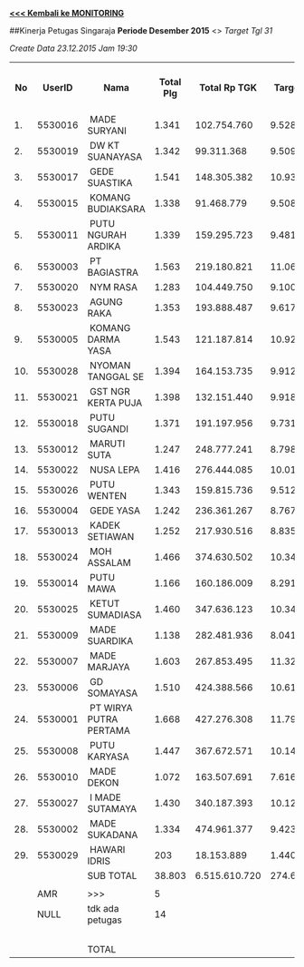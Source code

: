 **[<<< Kembali ke MONITORING](https://github.com/suriawan/Area-Bali-Utara/blob/master/TUSBUNG.md)**


##Kinerja Petugas Singaraja
**Periode Desember 2015** <> *_Target Tgl 31_*

_Create Data 23.12.2015 Jam 19:30_


<table><tbody><tr><th>No</th><th>UserID</th><th>Nama</th><th>Total Plg</th><th>Total Rp TGK</th><th>Target TGK</th><th>Realisasi Saldo TGK (Blm Lunas)</th><th>% Pencapaian Thd Target TGK</th><th>BOBOT SLA</th><th>PK 2 Bln - Blm Lunas</th><th>PK 2 Bln - Blm Lunas</th><th>PK 3 Bln - Blm Lunas</th><th>PK 4 Bln - Blm Lunas</th></tr><tr><td>1.</td><td>5530016</td><td>&nbsp;MADE SURYANI</td><td>1.341</td><td>102.754.760</td><td>9.528.981</td><td>3.886.135</td><td>159%</td><td>13,50%</td><td>45</td><td>0</td><td>0</td><td>0</td></tr><tr><td>2.</td><td>5530019</td><td>&nbsp;DW KT SUANAYASA</td><td>1.342</td><td>99.311.368</td><td>9.509.507</td><td>10.844.591</td><td>86%</td><td>5,00%</td><td>136</td><td>8</td><td>1</td><td>0</td></tr><tr><td>3.</td><td>5530017</td><td>&nbsp;GEDE SUASTIKA</td><td>1.541</td><td>148.305.382</td><td>10.938.533</td><td>13.286.760</td><td>79%</td><td>5,00%</td><td>162</td><td>9</td><td>1</td><td>0</td></tr><tr><td>4.</td><td>5530015</td><td>&nbsp;KOMANG BUDIAKSARA</td><td>1.338</td><td>91.468.779</td><td>9.508.149</td><td>14.033.244</td><td>52%</td><td>2,50%</td><td>171</td><td>4</td><td>0</td><td>0</td></tr><tr><td>5.</td><td>5530011</td><td>&nbsp;PUTU NGURAH ARDIKA</td><td>1.339</td><td>159.295.723</td><td>9.481.767</td><td>13.869.070</td><td>54%</td><td>2,50%</td><td>114</td><td>3</td><td>1</td><td>0</td></tr><tr><td>6.</td><td>5530003</td><td>&nbsp;PT BAGIASTRA</td><td>1.563</td><td>219.180.821</td><td>11.061.002</td><td>20.053.998</td><td>19%</td><td>2,50%</td><td>152</td><td>9</td><td>0</td><td>0</td></tr><tr><td>7.</td><td>5530020</td><td>&nbsp;NYM RASA</td><td>1.283</td><td>104.449.750</td><td>9.100.491</td><td>18.868.330</td><td>-7%</td><td>0,00%</td><td>121</td><td>1</td><td>0</td><td>0</td></tr><tr><td>8.</td><td>5530023</td><td>&nbsp;AGUNG RAKA</td><td>1.353</td><td>193.888.487</td><td>9.617.361</td><td>17.168.027</td><td>21%</td><td>2,50%</td><td>130</td><td>6</td><td>0</td><td>0</td></tr><tr><td>9.</td><td>5530005</td><td>&nbsp;KOMANG DARMA YASA</td><td>1.543</td><td>121.187.814</td><td>10.924.745</td><td>23.485.459</td><td>-15%</td><td>0,00%</td><td>273</td><td>13</td><td>0</td><td>0</td></tr><tr><td>10.</td><td>5530028</td><td>&nbsp;NYOMAN TANGGAL SE</td><td>1.394</td><td>164.153.735</td><td>9.912.538</td><td>21.289.125</td><td>-15%</td><td>0,00%</td><td>228</td><td>5</td><td>0</td><td>0</td></tr><tr><td>11.</td><td>5530021</td><td>&nbsp;GST NGR KERTA PUJA</td><td>1.398</td><td>132.151.440</td><td>9.918.071</td><td>22.585.136</td><td>-28%</td><td>0,00%</td><td>195</td><td>11</td><td>0</td><td>0</td></tr><tr><td>12.</td><td>5530018</td><td>&nbsp;PUTU SUGANDI</td><td>1.371</td><td>191.197.956</td><td>9.731.310</td><td>25.839.924</td><td>-66%</td><td>0,00%</td><td>230</td><td>25</td><td>3</td><td>0</td></tr><tr><td>13.</td><td>5530012</td><td>&nbsp;MARUTI SUTA</td><td>1.247</td><td>248.777.241</td><td>8.798.944</td><td>25.317.792</td><td>-88%</td><td>0,00%</td><td>137</td><td>26</td><td>7</td><td>0</td></tr><tr><td>14.</td><td>5530022</td><td>&nbsp;NUSA LEPA</td><td>1.416</td><td>276.444.085</td><td>10.015.962</td><td>24.709.352</td><td>-47%</td><td>0,00%</td><td>165</td><td>2</td><td>1</td><td>0</td></tr><tr><td>15.</td><td>5530026</td><td>&nbsp;PUTU WENTEN</td><td>1.343</td><td>159.815.736</td><td>9.512.719</td><td>24.534.023</td><td>-58%</td><td>0,00%</td><td>156</td><td>18</td><td>3</td><td>0</td></tr><tr><td>16.</td><td>5530004</td><td>&nbsp;GEDE YASA</td><td>1.242</td><td>236.361.267</td><td>8.767.602</td><td>27.096.192</td><td>-109%</td><td>0,00%</td><td>158</td><td>17</td><td>2</td><td>0</td></tr><tr><td>17.</td><td>5530013</td><td>&nbsp;KADEK SETIAWAN</td><td>1.252</td><td>217.930.516</td><td>8.835.924</td><td>25.562.253</td><td>-89%</td><td>0,00%</td><td>204</td><td>8</td><td>0</td><td>0</td></tr><tr><td>18.</td><td>5530024</td><td>&nbsp;MOH ASSALAM</td><td>1.466</td><td>374.630.502</td><td>10.341.634</td><td>29.674.518</td><td>-87%</td><td>0,00%</td><td>157</td><td>11</td><td>3</td><td>0</td></tr><tr><td>19.</td><td>5530014</td><td>&nbsp;PUTU MAWA</td><td>1.166</td><td>160.186.009</td><td>8.291.095</td><td>27.753.074</td><td>-135%</td><td>0,00%</td><td>221</td><td>7</td><td>1</td><td>0</td></tr><tr><td>20.</td><td>5530025</td><td>&nbsp;KETUT SUMADIASA</td><td>1.460</td><td>347.636.123</td><td>10.346.180</td><td>30.965.084</td><td>-99%</td><td>0,00%</td><td>168</td><td>9</td><td>0</td><td>0</td></tr><tr><td>21.</td><td>5530009</td><td>&nbsp;MADE SUARDIKA</td><td>1.138</td><td>282.481.936</td><td>8.041.567</td><td>31.654.891</td><td>-194%</td><td>0,00%</td><td>170</td><td>6</td><td>1</td><td>0</td></tr><tr><td>22.</td><td>5530007</td><td>&nbsp;MADE MARJAYA</td><td>1.603</td><td>267.853.495</td><td>11.322.164</td><td>47.484.073</td><td>-219%</td><td>0,00%</td><td>269</td><td>22</td><td>0</td><td>0</td></tr><tr><td>23.</td><td>5530006</td><td>&nbsp;GD SOMAYASA</td><td>1.510</td><td>424.388.566</td><td>10.616.900</td><td>40.003.466</td><td>-177%</td><td>0,00%</td><td>198</td><td>1</td><td>0</td><td>0</td></tr><tr><td>24.</td><td>5530001</td><td>&nbsp;PT WIRYA PUTRA PERTAMA</td><td>1.668</td><td>427.276.308</td><td>11.794.916</td><td>52.215.000</td><td>-243%</td><td>0,00%</td><td>233</td><td>10</td><td>0</td><td>0</td></tr><tr><td>25.</td><td>5530008</td><td>&nbsp;PUTU KARYASA</td><td>1.447</td><td>367.672.571</td><td>10.149.561</td><td>54.098.337</td><td>-333%</td><td>0,00%</td><td>299</td><td>29</td><td>1</td><td>0</td></tr><tr><td>26.</td><td>5530010</td><td>&nbsp;MADE DEKON</td><td>1.072</td><td>163.507.691</td><td>7.616.720</td><td>41.050.408</td><td>-339%</td><td>0,00%</td><td>183</td><td>20</td><td>1</td><td>0</td></tr><tr><td>27.</td><td>5530027</td><td>&nbsp;I MADE SUTAMAYA</td><td>1.430</td><td>340.187.393</td><td>10.124.495</td><td>47.988.130</td><td>-274%</td><td>0,00%</td><td>151</td><td>36</td><td>12</td><td>0</td></tr><tr><td>28.</td><td>5530002</td><td>&nbsp;MADE SUKADANA</td><td>1.334</td><td>474.961.377</td><td>9.423.716</td><td>43.046.479</td><td>-257%</td><td>0,00%</td><td>145</td><td>7</td><td>0</td><td>0</td></tr><tr><td>29.</td><td>5530029</td><td>&nbsp;HAWARI IDRIS</td><td>203</td><td>18.153.889</td><td>1.440.766</td><td>7.932.515</td><td>-351%</td><td>0,00%</td><td>52</td><td>18</td><td>4</td><td>0</td></tr><tr><td> </td><td> </td><td>SUB TOTAL</td><td>38.803</td><td>6.515.610.720</td><td>274.673.320</td><td>786.295.386</td><td>-86%</td><td>0,00%</td><td>5023</td><td>341</td><td>42</td><td>0</td></tr><tr><td> </td><td> </td><td> </td><td> </td><td> </td><td> </td><td> </td><td> </td><td> </td><td> </td><td> </td><td> </td><td> </td></tr><tr><td> </td><td>AMR</td><td>&gt;&gt;&gt;</td><td>5</td><td> </td><td> </td><td> 56.887.622 </td><td> </td><td> </td><td>4</td><td>1</td><td>0</td><td>0</td></tr><tr><td> </td><td>NULL</td><td>tdk ada petugas</td><td>14</td><td> </td><td> </td><td> 6.373.055 </td><td> </td><td> </td><td>0</td><td>0</td><td>14</td><td>0</td></tr><tr><td> </td><td> </td><td> </td><td> </td><td> </td><td> </td><td> 63.260.677 </td><td> </td><td> </td><td> 4 </td><td> 1 </td><td> 14 </td><td> - </td></tr><tr><td> </td><td> </td><td>TOTAL</td><td> </td><td> </td><td> </td><td> 849.556.063 </td><td> </td><td> </td><td> 5.027 </td><td> 342 </td><td> 56 </td><td> - </td></tr></tbody></table>
